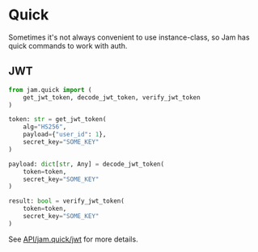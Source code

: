 # Quick

Sometimes it's not always convenient to use instance-class, so Jam has quick commands to work with auth.

## JWT
```python
from jam.quick import (
    get_jwt_token, decode_jwt_token, verify_jwt_token    
)

token: str = get_jwt_token(
    alg="HS256",
    payload={"user_id": 1},
    secret_key="SOME_KEY"
)

payload: dict[str, Any] = decode_jwt_token(
    token=token,
    secret_key="SOME_KEY"
)

result: bool = verify_jwt_token(
    token=token,
    secret_key="SOME_KEY"
)
```
See [API/jam.quick/jwt](api/quick/jwt.md) for more details.